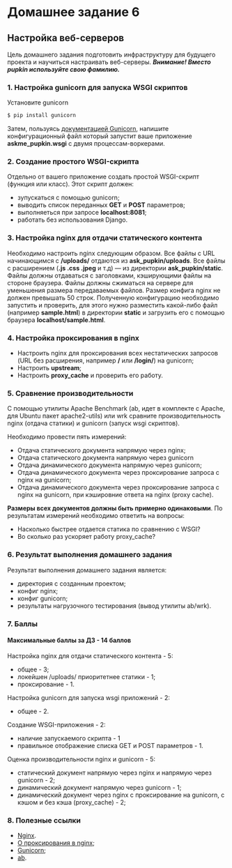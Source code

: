 # Домашнее задание 6

## Настройка веб-серверов
Цель домашнего задания подготовить инфраструктуру для будущего проекта и научиться настраивать веб-серверы. ***Внимание! Вместо pupkin используйте свою фамилию.***

### 1. Настройка gunicorn для запуска WSGI скриптов
Установите gunicorn
```Bash
$ pip install gunicorn
```
Затем, пользуясь [документацией Gunicorn](http://docs.gunicorn.org/en/latest/configure.html), напишите конфигурационный файл который запустит ваше приложение **askme_pupkin.wsgi** с двумя процессам-воркерами.

### 2. Создание простого WSGI-скрипта
Отдельно от вашего приложение создать простой WSGI-скрипт (функция или класс). Этот скрипт должен:
- зупускаться с помощью gunicorn;
- выводить список переданных **GET** и **POST** параметров;
- выполняеться при запросе **localhost:8081**;
- работать без использования Django.

### 3. Настройка nginx для отдачи статического контента
Необходимо настроить nginx следующим образом. Все файлы с URL начинающимся с **/uploads/** отдаются из **ask_pupkin/uploads**. Все файлы с расширением (**.js .css .jpeg** и т.д) — из директории **ask_pupkin/static**. Файлы должны отдаваться c заголовками, кэширующими файлы на стороне браузера. Файлы должны сжиматься на сервере для уменьшения размера передаваемых файлов. Размер конфига nginx не должен превышать 50 строк. Полученную конфигурацию необходимо запустить и проверить, для этого нужно разместить какой-либо файл (например **sample.html**) в директории **static** и загрузить его с помощью браузера **localhost/sample.html**.

### 4. Настройка проксирования в nginx
- Настроить nginx для проксирования всех нестатических запросов (URL без расширения, например **/** или **/login/**) на gunicorn;
- Настроить **upstream**;
- Настроить **proxy_cache** и проверить его работу.

### 5. Сравнение производительности
С помощью утилиты Apache Benchmark (ab, идет в комплекте с Apache, для Ubuntu пакет apache2-utils) или wrk сравните производительность nginx (отдача статики) и gunicorn (запуск wsgi скриптов). 

Необходимо провести пять измерений:

- Отдача статического документа напрямую через nginx;
- Отдача статического документа напрямую через gunicorn
- Отдача динамического документа напрямую через gunicorn;
- Отдача динамического документа через проксирование запроса с nginx на gunicorn;
- Отдача динамического документа через проксирование запроса с nginx на gunicorn, при кэшировние ответа на nginx (proxy cache).

**Размеры всех документов должны быть примерно одинаковыми**. По результатам измерений необходимо ответить на вопросы:

- Насколько быстрее отдается статика по сравнению с WSGI?
- Во сколько раз ускоряет работу proxy_cache?

### 6. Результат выполнения домашнего задания
Результат выполнения домашнего задания является:

- директория с созданным проектом;
- конфиг nginx;
- конфиг gunicorn;
- результаты нагрузочного тестирования (вывод утилиты ab/wrk).

### 7. Баллы

#### Максимальные баллы за ДЗ - 14 баллов

Настройка nginx для отдачи статического контента - 5:

- общее - 3;
- локейшен /uploads/ приоритетнее статики - 1;
- проксирование - 1.

Настройка gunicorn для запуска wsgi приложений - 2:

- общее - 2.

Создание WSGI-приложения - 2:

- наличие запускаемого скрипта - 1
- правильное отображение списка GET и POST параметров - 1.

Оценка производительности nginx и gunicorn - 5:

- статический документ напрямую через nginx и напрямую через gunicorn - 2;
- динамический документ напрямую через gunicorn - 1;
- динамический документ через nginx с проксирование на gunicorn, с кэшом и без кэша (proxy_cache) - 2;

### 8. Полезные ссылки
- [Nginx](http://nginx.org/ru/docs/).
- [О проксирования в nginx](http://nginx.org/ru/docs/http/ngx_http_proxy_module.html#example);
- [Gunicorn](http://docs.gunicorn.org/en/latest/configure.html);
- [ab](http://httpd.apache.org/docs/2.2/programs/ab.html).
